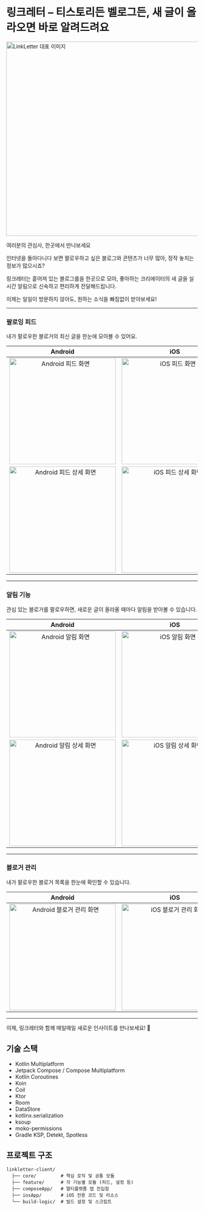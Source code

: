 # 링크레터 – 티스토리든 벨로그든, 새 글이 올라오면 바로 알려드려요

<img width="768" height="512" alt="LinkLetter 대표 이미지" src="https://github.com/user-attachments/assets/89a0a18a-9946-400b-93c1-2a4023e1841e" />

여러분의 관심사, 한곳에서 만나보세요

인터넷을 돌아다니다 보면 팔로우하고 싶은 블로그와 콘텐츠가 너무 많아, 정작 놓치는 정보가 많으시죠?

링크레터는 흩어져 있는 블로그를을 한곳으로 모아,
좋아하는 크리에이터의 새 글을 실시간 알림으로 신속하고 편리하게 전달해드립니다.

이제는 일일이 방문하지 않아도,
원하는 소식을 빠짐없이 받아보세요!

---

### 팔로잉 피드
내가 팔로우한 블로거의 최신 글을 한눈에 모아볼 수 있어요.

| Android | iOS |
|:--:|:--:|
| <img src="https://github.com/user-attachments/assets/c3667c17-9530-47a2-a301-328e7b585a9c" width="280" alt="Android 피드 화면" /> | <img src="https://github.com/user-attachments/assets/a0836fbc-8386-484f-bb84-3ad1e6dfe9c9" width="280" alt="iOS 피드 화면" /> |
| <img src="https://github.com/user-attachments/assets/27be1dbf-b39f-41df-b272-0aa3af347c01" width="280" alt="Android 피드 상세 화면" /> | <img src="https://github.com/user-attachments/assets/402afeb2-71a9-4729-99ce-ebaacb77dd04" width="280" alt="iOS 피드 상세 화면" /> |

---

### 알림 기능
관심 있는 블로거를 팔로우하면, 새로운 글이 올라올 때마다 알림을 받아볼 수 있습니다.

| Android | iOS |
|:--:|:--:|
| <img src="https://github.com/user-attachments/assets/ed6ae072-4792-4016-9315-5df6f0ebe7e6" width="280" alt="Android 알림 화면" /> | <img src="https://github.com/user-attachments/assets/5b61bac1-c4b7-469a-8f94-4b4a53063ae8" width="280" alt="iOS 알림 화면" /> |
| <img src="https://github.com/user-attachments/assets/3e5461bf-b104-4aff-84b2-2d4e2ca8c3a7" width="280" alt="Android 알림 상세 화면" /> | <img src="https://github.com/user-attachments/assets/aae2ad68-97db-4df9-a86f-9d1c222e451e" width="280" alt="iOS 알림 상세 화면" /> |

---

### 블로거 관리
내가 팔로우한 블로거 목록을 한눈에 확인할 수 있습니다.

| Android | iOS |
|:--:|:--:|
| <img src="https://github.com/user-attachments/assets/0efff2c1-23c7-4da8-819f-198324348f95" width="280" alt="Android 블로거 관리 화면" /> | <img src="https://github.com/user-attachments/assets/48d3f98d-f4c2-4a81-a18c-4b91717d01c0" width="280" alt="iOS 블로거 관리 화면" /> |

---

이제, 링크레터와 함께
매일매일 새로운 인사이트를 만나보세요! 🚀

## 기술 스택

- Kotlin Multiplatform
- Jetpack Compose / Compose Multiplatform
- Kotlin Coroutines
- Koin
- Coil
- Ktor
- Room
- DataStore
- kotlinx.serialization
- ksoup
- moko-permissions
- Gradle KSP, Detekt, Spotless

## 프로젝트 구조

```
linkletter-client/
  ├── core/         # 핵심 로직 및 공통 모듈
  ├── feature/      # 각 기능별 모듈 (피드, 설정 등)
  ├── composeApp/   # 멀티플랫폼 앱 진입점
  ├── iosApp/       # iOS 전용 코드 및 리소스
  └── build-logic/  # 빌드 설정 및 스크립트
```
